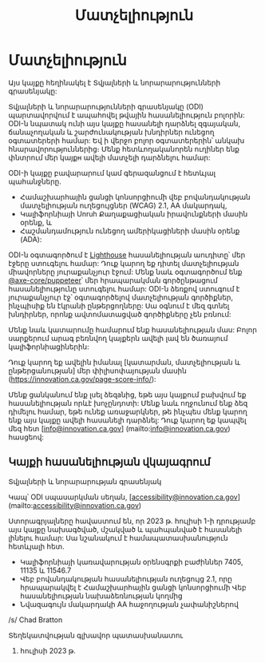 ﻿---
title: Մատչելիություն
description: Կալիֆորնիա նահանգի մատչելիության վկայական
layout: page
keywords:
  - accessibility
  - certification
tags:
  - pages
---
# Մատչելիություն

Այս կայքը հեղինակել է Տվյալների և նորարարությունների գրասենյակը:

Տվյալների և նորարարությունների գրասենյակը (ODI) պարտավորվում է ապահովել թվային հասանելիություն բոլորին: ODI-ն նպատակ ունի այս կայքը հասանելի դարձնել զգայական, ճանաչողական և շարժունակության խնդիրներ ունեցող օգտատերերի համար: Եվ ի վերջո բոլոր օգտատերերին՝ անկախ հնարավորություններից։ Մենք հետևողականորեն ուղիներ ենք փնտրում մեր կայքн ավելի մատչելի դարձնելու համար:

ODI-ի կայքը բավարարում կամ գերազանցում է հետևյալ պահանջները.

* Համաշխարհային ցանցի կոնսորցիումի վեբ բովանդակության մատչելիության ուղեցույցներ (WCAG) 2.1, AA մակարդակ,
* Կալիֆորնիայի Unruh Քաղաքացիական իրավունքների մասին օրենք, և
* Հաշմանդամություն ունեցող ամերիկացիների մասին օրենք (ADA):

ODI-ն օգտագործում է [Lighthouse](https://developer.chrome.com/en/docs/lighthouse/performance/performance-scoring/) հասանելիության աուդիտը՝ մեր էջերը ստուգելու համար: Դուք կարող եք դիտել մատչելիության միավորները յուրաքանչյուր էջում: Մենք նաև օգտագործում ենք [@axe-core/puppeteer](https://www.npmjs.com/package/@axe-core/puppeteer)՝ մեր հրապարակման գործընթացում հասանելիությունը ստուգելու համար: ODI-ն ձեռքով ստուգում է յուրաքանչյուր էջ՝ օգտագործելով մատչելիության գործիքներ, ինչպիսիք են էկրանի ընթերցողները: Սա օգնում է մեզ գտնել խնդիրներ, որոնք ավտոմատացված գործիքները չեն բռնում:

Մենք նաև կատարումը համարում ենք հասանելիության մաս: Բոլոր սարքերում արագ բեռնվող կայքերն ավելի լավ են ծառայում կալիֆորնիացիներին:

Դուք կարող եք ավելին իմանալ [կատարման, մատչելիության և ընթերցանության] մեր փիլիսոփայության մասին (https://innovation.ca.gov/page-score-info/):

Մենք ցանկանում ենք լսել ձեզаնից, եթե այս կայքում բախվում եք հասանելիության որևէ խոչընդոտի: Մենք նաև ողջունում ենք ձեզ դիմելու համար, եթե ունեք առաջարկներ, թե ինչպես մենք կարող ենք այս կայքը ավելի հասանելի դարձնել: Դուք կարող եք կապվել մեզ հետ [info@innovation.ca.gov] (mailto:info@innovation.ca.gov) հասցեով:

## Կայքի հասանելիության վկայագրում

Տվյալների և նորարարության գրասենյակ

Կապ՝ ODI սպասարկման սեղան, [accessibility@innovation.ca.gov] (mailto:accessibility@innovation.ca.gov)

Ստորագրյալները հավաստում են, որ 2023 թ․ հուլիսի 1-ի դրությամբ այս կայքը նախագծված, մշակված և պահպանված է հասանելի լինելու համար: Սա նշանակում է համապատասխանություն հետևյալի հետ.

* Կալիֆորնիայի կառավարության օրենսգրքի բաժիններ 7405, 11135 և 11546.7
* Վեբ բովանդակության հասանելիության ուղեցույց 2.1, որը հրապարակվել է Համաշխարհային ցանցի կոնսորցիումի Վեբ հասանելիության նախաձեռնության կողմից
* Նվազագույն մակարդակի AA հաջողության չափանիշներով

/s/ Chad Bratton <br>

Տեղեկատվության գլխավոր պատասխանատու <br>

1. հուլիսի 2023 թ․
